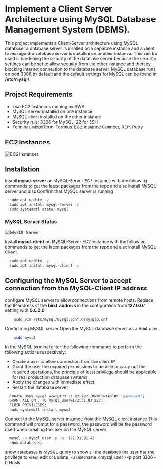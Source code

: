 
#  Implement a Client Server Architecture using MySQL Database Management System (DBMS).

This project implements a Client-Server architecture using MySQL database, a database server is insalled on a separate instance and a client to manage the database server is installed on another instance. This can be used in hardening the security of the database server because the security settings can be set to allow security from the other instance and thereby blocking internet connection to the database server. MySQL database runs on port 3306 by default and the default settings for MySQL can be found in **/etc/mysql/**.


## Project Requirements

- Two EC2 instances running on AWS
- MySQL server installed on one instance
- MySQL client installed on the other instance
- Security rule: 3306 for MySQL, 22 for SSH
- Terminal, MobxTerm, Termius, EC2 Instance Connect, RDP, Putty

## EC2 Instances

![EC2 Instances](https://github.com/scholarship-task/database-client-server-architecture/blob/main/project5-ec2.png)

## Installation

Install **mysql-server** on MySQL-Server EC2 instance with the following commands to get the latest packages from the repo and also install MySQL-server and also Confirm that MySQL server is running

```bash
  sudo apt update -y
  sudo apt install mysql-server -y
  sudo systemctl status mysql
```
### MySQL Server Status
![MySQL Server](https://github.com/scholarship-task/database-client-server-architecture/blob/main/mysql-server-satus.png)
    
Install **mysql-client** on MySQL-Server EC2 instance with the following commands to get the latest packages from the repo and also install MySQL-Client

```bash
  sudo apt update -y
  sudo apt install mysql-client -y
```


## Configuring the MySQL Server to accept connection from the MySQL-Client IP address

configure MySQL server to allow connections from remote hosts.
Replace the IP address of the **bind_address** in the configuration from **127.0.0.1** setting with **0.0.0.0**

```bash
    sudo vim /etc/mysql/mysql.conf.d/mysqld.cnf
```
Configuring MySQL server
Open the MySQL database server as a Root user
```bash
    sudo mysql
```
In the MySQL terminal enter the following commands to perform the following actions respectively:
- Create a user to allow connection from the client IP
- Grant the user the required permissions to be able to carry out the required operations, the principle of least privilege should be applicable for real production database systems.
- Apply the changes with immediate effect
- Restart the database server

```bash
  CREATE USER mysql_user@172.31.83.227 IDENTIFIED BY 'password';
  GRANT ALL ON . TO mysql_user@172.31.83.227;
  FLUSH PRIVILEGES;
  sudo systemctl restart mysql
```
    
Connect to the MySQL server instance from the MySQL client instance
This command will prompt for a password, the password will be the password used when creating the user on the MySQL server
```bash
  mysql -u mysql_user -p -h  172.31.91.42
  show databases;
```

show databases is MySQL query to show all the databses the user has the privilege to view, edit or update;
-u username <mysql_user>
-p port 3306 <default>
-h Hosts <IP-ADDRESS>

